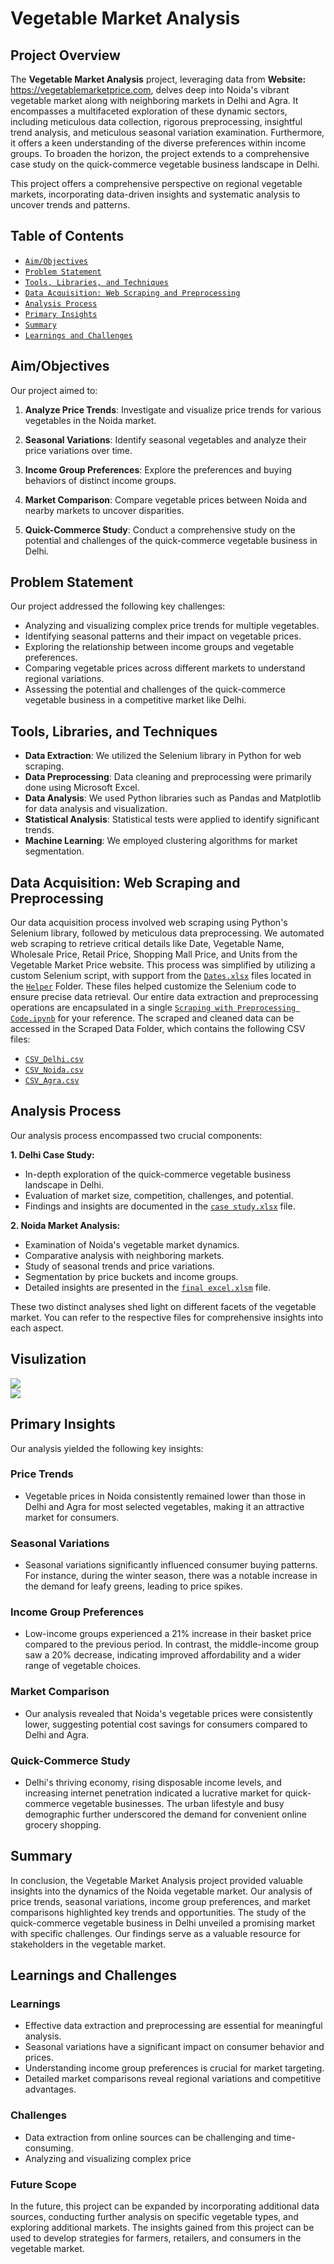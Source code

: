 # Vegetable Market Analysis

## Project Overview


The **Vegetable Market Analysis** project, leveraging data from **Website:** https://vegetablemarketprice.com, delves deep into Noida's vibrant vegetable market along with neighboring markets in Delhi and Agra. It encompasses a multifaceted exploration of these dynamic sectors, including meticulous data collection, rigorous preprocessing, insightful trend analysis, and meticulous seasonal variation examination. Furthermore, it offers a keen understanding of the diverse preferences within income groups. To broaden the horizon, the project extends to a comprehensive case study on the quick-commerce vegetable business landscape in Delhi.

This project offers a comprehensive perspective on regional vegetable markets, incorporating data-driven insights and systematic analysis to uncover trends and patterns.

## Table of Contents
- [`Aim/Objectives`](#aimobjectives)
- [`Problem Statement`](#problem-statement)
- [`Tools, Libraries, and Techniques`](#tools-libraries-and-techniques)
- [`Data Acquisition: Web Scraping and Preprocessing`](#data-acquisition-web-scraping-and-preprocessing)
- [`Analysis Process`](#analysis-process)
- [`Primary Insights`](#primary-insights)
- [`Summary`](#summary)
- [`Learnings and Challenges`](#learnings-and-challenges)


## Aim/Objectives

Our project aimed to:

1. **Analyze Price Trends**: Investigate and visualize price trends for various vegetables in the Noida market.

2. **Seasonal Variations**: Identify seasonal vegetables and analyze their price variations over time.

3. **Income Group Preferences**: Explore the preferences and buying behaviors of distinct income groups.

4. **Market Comparison**: Compare vegetable prices between Noida and nearby markets to uncover disparities.

5. **Quick-Commerce Study**: Conduct a comprehensive study on the potential and challenges of the quick-commerce vegetable business in Delhi.

## Problem Statement

Our project addressed the following key challenges:

- Analyzing and visualizing complex price trends for multiple vegetables.
- Identifying seasonal patterns and their impact on vegetable prices.
- Exploring the relationship between income groups and vegetable preferences.
- Comparing vegetable prices across different markets to understand regional variations.
- Assessing the potential and challenges of the quick-commerce vegetable business in a competitive market like Delhi.

## Tools, Libraries, and Techniques

- **Data Extraction**: We utilized the Selenium library in Python for web scraping.
- **Data Preprocessing**: Data cleaning and preprocessing were primarily done using Microsoft Excel.
- **Data Analysis**: We used Python libraries such as Pandas and Matplotlib for data analysis and visualization.
- **Statistical Analysis**: Statistical tests were applied to identify significant trends.
- **Machine Learning**: We employed clustering algorithms for market segmentation.
  

## Data Acquisition: Web Scraping and Preprocessing

Our data acquisition process involved web scraping using Python's Selenium library, followed by meticulous data preprocessing. We automated web scraping to retrieve critical details like Date, Vegetable Name, Wholesale Price, Retail Price, Shopping Mall Price, and Units from the Vegetable Market Price website. This process was simplified by utilizing a custom Selenium script, with support from the [`Dates.xlsx`](Web%20Scraping%20&%20Preprocessing/helper/Dates.xlsx) files located in the [`Helper`](Web%20Scraping%20&%20Preprocessing/helper) Folder. These files helped customize the Selenium code to ensure precise data retrieval. Our entire data extraction and preprocessing operations are encapsulated in a single [`Scraping with Preprocessing Code.ipynb`](Web%20Scraping%20&%20Preprocessing/Scraping%20with%20Preprocessing%20Code.ipynb) for your reference. The scraped and cleaned data can be accessed in the Scraped Data Folder, which contains the following CSV files:

- [`CSV_Delhi.csv`](Scraped%20Data/CSV_Delhi.csv)
- [`CSV_Noida.csv`](Scraped%20Data/CSV_Noida.csv)
- [`CSV_Agra.csv`](Scraped%20Data/CSV_Agra.csv)


## Analysis Process

Our analysis process encompassed two crucial components:

**1. Delhi Case Study:**
   - In-depth exploration of the quick-commerce vegetable business landscape in Delhi.
   - Evaluation of market size, competition, challenges, and potential.
   - Findings and insights are documented in the [`case study.xlsx`](Analysis/case%20study.xlsx) file.

**2. Noida Market Analysis:**
   - Examination of Noida's vegetable market dynamics.
   - Comparative analysis with neighboring markets.
   - Study of seasonal trends and price variations.
   - Segmentation by price buckets and income groups.
   - Detailed insights are presented in the [`final excel.xlsm`](Analysis/final%20excel.xlsm) file.

These two distinct analyses shed light on different facets of the vegetable market. You can refer to the respective files for comprehensive insights into each aspect.



## Visulization
<img src="https://github.com/AmarjeetRoy/Vegetable_Market_Analysis/assets/137817362/10cae715-8210-40dd-b9b3-779323dd6801" >
<br>
<img src="https://github.com/AmarjeetRoy/Vegetable_Market_Analysis/assets/137817362/608b2493-f2ed-4785-a6be-9eb4ffe33ab7" >

<br>


## Primary Insights

Our analysis yielded the following key insights:

### Price Trends

- Vegetable prices in Noida consistently remained lower than those in Delhi and Agra for most selected vegetables, making it an attractive market for consumers.

### Seasonal Variations

- Seasonal variations significantly influenced consumer buying patterns. For instance, during the winter season, there was a notable increase in the demand for leafy greens, leading to price spikes.

### Income Group Preferences

- Low-income groups experienced a 21% increase in their basket price compared to the previous period. In contrast, the middle-income group saw a 20% decrease, indicating improved affordability and a wider range of vegetable choices.

### Market Comparison

- Our analysis revealed that Noida's vegetable prices were consistently lower, suggesting potential cost savings for consumers compared to Delhi and Agra.

### Quick-Commerce Study

- Delhi's thriving economy, rising disposable income levels, and increasing internet penetration indicated a lucrative market for quick-commerce vegetable businesses. The urban lifestyle and busy demographic further underscored the demand for convenient online grocery shopping.


## Summary

In conclusion, the Vegetable Market Analysis project provided valuable insights into the dynamics of the Noida vegetable market. Our analysis of price trends, seasonal variations, income group preferences, and market comparisons highlighted key trends and opportunities. The study of the quick-commerce vegetable business in Delhi unveiled a promising market with specific challenges. Our findings serve as a valuable resource for stakeholders in the vegetable market.

## Learnings and Challenges

### Learnings

- Effective data extraction and preprocessing are essential for meaningful analysis.
- Seasonal variations have a significant impact on consumer behavior and prices.
- Understanding income group preferences is crucial for market targeting.
- Detailed market comparisons reveal regional variations and competitive advantages.

### Challenges

- Data extraction from online sources can be challenging and time-consuming.
- Analyzing and visualizing complex price

### Future Scope

In the future, this project can be expanded by incorporating additional data sources, conducting further analysis on specific vegetable types, and exploring additional markets. The insights gained from this project can be used to develop strategies for farmers, retailers, and consumers in the vegetable market.

